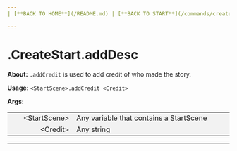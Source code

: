 ```yaml
---
| [**BACK TO HOME**](/README.md) | [**BACK TO START**](/commands/createStart/MAIN.md) |

---
```

# .CreateStart.addDesc

**About:**
```.addCredit``` is used to add credit of who made the story.

**Usage:**
```<StartScene>.addCredit <Credit>```

**Args:**

<style>
td, th {
   border: none!important;
}
</style>

<style>
td:nth-child(1) {
  width: 150px;
  }

/* the second */
td:nth-child(2) {
  width: 500px;
}

.niceTables thg {
background: grey;
word-wrap: break-word;
text-align: center;
}
.niceTables tr:nth-child(1) { background: #F2F2F2; }
.niceTables tr:nth-child(2) { background: #F2F2F2; }
.niceTables tr:nth-child(3) { background: #F2F2F2; }
.niceTables tr:nth-child(4) { background: #F2F2F2; }
.niceTables tr:nth-child(5) { background: #F2F2F2; }
.niceTables tr:nth-child(6) { background: #F2F2F2; }
</style>

<div class="niceTables">

|                | |
|---------------:|:--------------------|
| \<StartScene\> | Any variable that contains a StartScene |
|     \<Credit\> | Any string |

</div>

---
